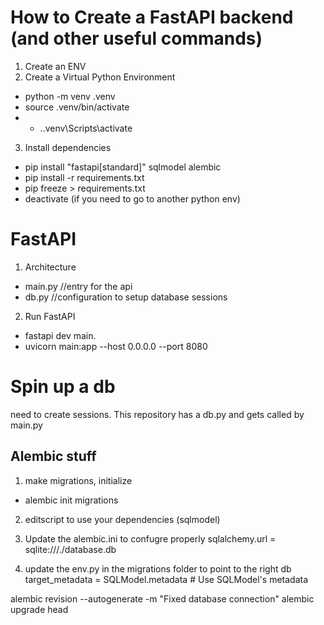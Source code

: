 # How to Create a FastAPI backend (and other useful commands)
1. Create an ENV 
2. Create a Virtual Python Environment
 - python -m venv .venv
 - source .venv/bin/activate
 - - .\.venv\Scripts\activate
3. Install dependencies 
 - pip install "fastapi[standard]" sqlmodel alembic
 - pip install -r requirements.txt
 - pip freeze > requirements.txt
 - deactivate (if you need to go to another python env)


# FastAPI
1. Architecture
- main.py //entry for the api
- db.py //configuration to setup database sessions

2. Run FastAPI
 - fastapi dev main.
 - uvicorn main:app --host 0.0.0.0 --port 8080

# Spin up a db
need to create sessions. This repository has a db.py and gets called by main.py

## Alembic stuff
1. make migrations, initialize
- alembic init migrations
2. editscript to use your dependencies (sqlmodel)
3. Update the alembic.ini to confugre properly
sqlalchemy.url = sqlite:///./database.db

4. update the env.py in the migrations folder to point to the right db
target_metadata = SQLModel.metadata  # Use SQLModel's metadata


alembic revision --autogenerate -m "Fixed database connection"
alembic upgrade head

